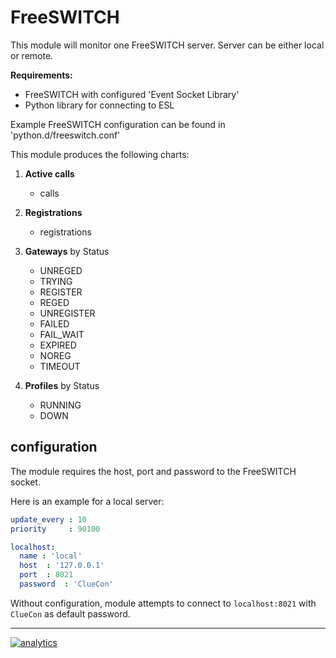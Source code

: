 # FreeSWITCH

This module will monitor one FreeSWITCH server. Server can be either local or remote.

**Requirements:**

-   FreeSWITCH with configured 'Event Socket Library'
-   Python library for connecting to ESL

Example FreeSWITCH configuration can be found in 'python.d/freeswitch.conf'

This module produces the following charts:

1.  **Active calls**

    -   calls

2.  **Registrations**

    -   registrations

3.  **Gateways** by Status

    -   UNREGED
    -   TRYING
    -   REGISTER
    -   REGED
    -   UNREGISTER
    -   FAILED
    -   FAIL_WAIT
    -   EXPIRED
    -   NOREG
    -   TIMEOUT

4.  **Profiles** by Status

    -   RUNNING
    -   DOWN

## configuration

The module requires the host, port and password to the FreeSWITCH socket.

Here is an example for a local server:

```yaml
update_every : 10
priority     : 90100

localhost:
  name : 'local'
  host  : '127.0.0.1'
  port  : 8021
  password  : 'ClueCon'
```

Without configuration, module attempts to connect to `localhost:8021` with `ClueCon` as default password.

---

[![analytics](https://www.google-analytics.com/collect?v=1&aip=1&t=pageview&_s=1&ds=github&dr=https%3A%2F%2Fgithub.com%2Fnetdata%2Fnetdata&dl=https%3A%2F%2Fmy-netdata.io%2Fgithub%2Fcollectors%2Fpython.d.plugin%2FFreeSWITCH%2FREADME&_u=MAC~&cid=5792dfd7-8dc4-476b-af31-da2fdb9f93d2&tid=UA-64295674-3)](<>)
